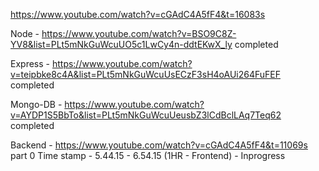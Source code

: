 https://www.youtube.com/watch?v=cGAdC4A5fF4&t=16083s


Node - 
https://www.youtube.com/watch?v=BSO9C8Z-YV8&list=PLt5mNkGuWcuUO5c1LwCy4n-ddtEKwX_ly
completed

Express -
https://www.youtube.com/watch?v=teipbke8c4A&list=PLt5mNkGuWcuUsECzF3sH4oAUi264FuFEF
completed

Mongo-DB -
https://www.youtube.com/watch?v=AYDP1S5BbTo&list=PLt5mNkGuWcuUeusbZ3lCdBclLAq7Teq62
completed

Backend -
https://www.youtube.com/watch?v=cGAdC4A5fF4&t=11069s
part 0
Time stamp - 5.44.15 - 6.54.15 (1HR - Frontend) - Inprogress

